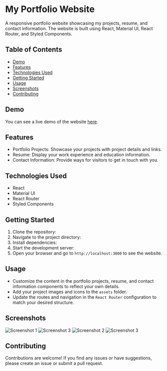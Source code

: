 # My Portfolio Website

A responsive portfolio website showcasing my projects, resume, and contact information. The website is built using React, Material UI, React Router, and Styled Components.

## Table of Contents

- [Demo](#demo)
- [Features](#features)
- [Technologies Used](#technologies-used)
- [Getting Started](#getting-started)
- [Usage](#usage)
- [Screenshots](#screenshots)
- [Contributing](#contributing)

## Demo

You can see a live demo of the website [here](https://developer-portfolio-bay-one.vercel.app/).

## Features

- Portfolio Projects: Showcase your projects with project details and links.
- Resume: Display your work experience and education information.
- Contact Information: Provide ways for visitors to get in touch with you.

## Technologies Used

- React
- Material UI
- React Router
- Styled Components

## Getting Started

1. Clone the repository:
2. Navigate to the project directory:
3. Install dependencies:
4. Start the development server:
5. Open your browser and go to `http://localhost:3000` to see the website.

## Usage

- Customize the content in the portfolio projects, resume, and contact information components to reflect your own details.
- Add your project images and icons to the `assets` folder.
- Update the routes and navigation in the `React Router` configuration to match your desired structure.

## Screenshots

![Screenshot 1](screenshots/home.png)
![Screenshot 3](screenshots/projects.png)
![Screenshot 2](screenshots/experience.png)
![Screenshot 3](screenshots/contact.png)

## Contributing

Contributions are welcome! If you find any issues or have suggestions, please create an issue or submit a pull request.





